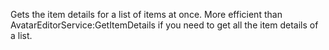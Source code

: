 Gets the item details for a list of items at once. More efficient than AvatarEditorService:GetItemDetails if you need to get all the item details of a list.
